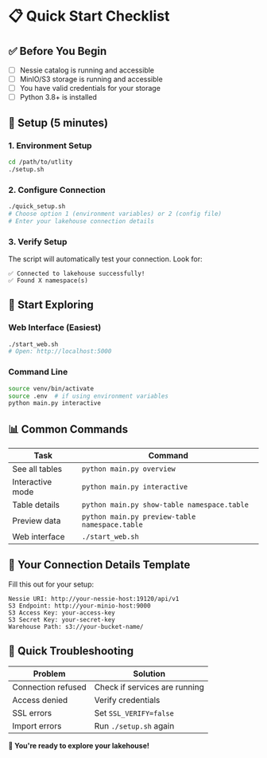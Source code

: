 # 📋 Quick Start Checklist

## ✅ Before You Begin
- [ ] Nessie catalog is running and accessible
- [ ] MinIO/S3 storage is running and accessible  
- [ ] You have valid credentials for your storage
- [ ] Python 3.8+ is installed

## 🚀 Setup (5 minutes)

### 1. Environment Setup
```bash
cd /path/to/utlity
./setup.sh
```

### 2. Configure Connection
```bash
./quick_setup.sh
# Choose option 1 (environment variables) or 2 (config file)
# Enter your lakehouse connection details
```

### 3. Verify Setup
The script will automatically test your connection. Look for:
```
✅ Connected to lakehouse successfully!
✅ Found X namespace(s)
```

## 🎯 Start Exploring

### Web Interface (Easiest)
```bash
./start_web.sh
# Open: http://localhost:5000
```

### Command Line
```bash
source venv/bin/activate
source .env  # if using environment variables
python main.py interactive
```

## 📊 Common Commands

| Task | Command |
|------|---------|
| See all tables | `python main.py overview` |
| Interactive mode | `python main.py interactive` |
| Table details | `python main.py show-table namespace.table` |
| Preview data | `python main.py preview-table namespace.table` |
| Web interface | `./start_web.sh` |

## 🔧 Your Connection Details Template

Fill this out for your setup:

```
Nessie URI: http://your-nessie-host:19120/api/v1
S3 Endpoint: http://your-minio-host:9000  
S3 Access Key: your-access-key
S3 Secret Key: your-secret-key
Warehouse Path: s3://your-bucket-name/
```

## 🚨 Quick Troubleshooting

| Problem | Solution |
|---------|----------|
| Connection refused | Check if services are running |
| Access denied | Verify credentials |
| SSL errors | Set `SSL_VERIFY=false` |
| Import errors | Run `./setup.sh` again |

**🎉 You're ready to explore your lakehouse!**
